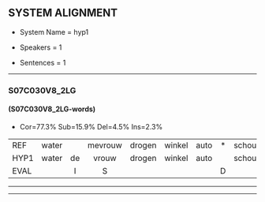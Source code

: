 
## SYSTEM ALIGNMENT

- System Name = hyp1

- Speakers = 1

- Sentences = 1

---

### S07C030V8_2LG

#### (S07C030V8_2LG-words)

- Cor=77.3%	Sub=15.9%	Del=4.5%	Ins=2.3%

|  |  |  |  |  |  |  |  |  |  |  |  |  |  |  |  |  |  |  |  |  |  |  |  |  |  |  |  |  |  |  |  |  |  |  |  |  |  |  |  |  |  |  |  |  |
|:--- |:---:|:---:|:---:|:---:|:---:|:---:|:---:|:---:|:---:|:---:|:---:|:---:|:---:|:---:|:---:|:---:|:---:|:---:|:---:|:---:|:---:|:---:|:---:|:---:|:---:|:---:|:---:|:---:|:---:|:---:|:---:|:---:|:---:|:---:|:---:|:---:|:---:|:---:|:---:|:---:|:---:|:---:|:---:|:---:|
| REF | water |  | mevrouw | drogen | winkel | auto | * | schouders | verhaal | koning | moeilijk | speelplaats | drinken | hoofdpijn | regen | vliegtuig | stoppen | opnieuw | gooien | sneeuwen | moeder | * | liedje | potlood | fietsbel | vinger | dichtbij | meisje | chauffeur | muziek | waarom | scheuren | lawaai | zwemmen | vuurwerk | appel | cola | kussen | eerste | circus | kleuren | voetbal | * | vlinder |
| HYP1 | water | de | vrouw | drogen | winkel | auto |  | schouders | verhaal | koning | moeilijk | speelplaats | drinken | hoofdpijn | riggen | vliegtuig | stoppen | opnieuw | gooien | sneeuwen | moeder | leten | liedje | potlood | fietsbel | vinger | dichtbij | metior | chauffeur | muziek | waarom | scheuren | lawaai | swinnen | vuurwerk | oppel | cola | kussen | eerste | circus | kleuren |  | voetbalving | vlinder |
| EVAL |  | I | S |  |  |  | D |  |  |  |  |  |  |  | S |  |  |  |  |  |  | S |  |  |  |  |  | S |  |  |  |  |  | S |  | S |  |  |  |  |  | D | S |  |
---

---
